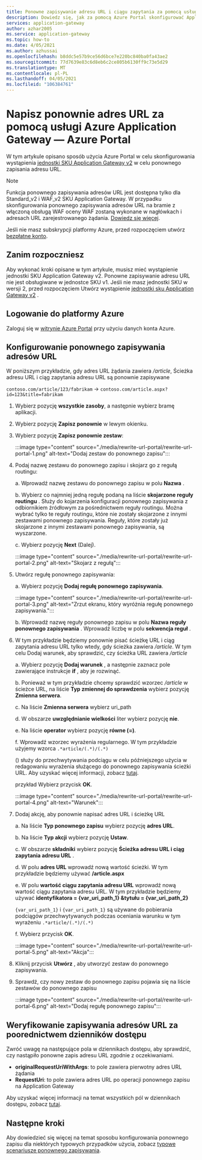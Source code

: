 ```yaml
---
title: Ponowne zapisywanie adresu URL i ciągu zapytania za pomocą usługi Azure Application Gateway — Azure Portal
description: Dowiedz się, jak za pomocą Azure Portal skonfigurować Application Gateway platformy Azure, aby ponownie napisać adres URL i ciąg zapytania
services: application-gateway
author: azhar2005
ms.service: application-gateway
ms.topic: how-to
ms.date: 4/05/2021
ms.author: azhussai
ms.openlocfilehash: b8ddc5e57b9ce56d6bce7e220bc840ba0fa43ae2
ms.sourcegitcommit: 77d7639e83c6d8eb6c2ce805b6130ff9c73e5d29
ms.translationtype: MT
ms.contentlocale: pl-PL
ms.lasthandoff: 04/05/2021
ms.locfileid: "106384761"
---
```

# <a name="rewrite-url-with-azure-application-gateway---azure-portal"></a>Napisz ponownie adres URL za pomocą usługi Azure Application Gateway — Azure Portal

W tym artykule opisano sposób użycia Azure Portal w celu skonfigurowania wystąpienia [jednostki SKU Application Gateway v2](application-gateway-autoscaling-zone-redundant.md) w celu ponownego zapisania adresu URL.

>[!NOTE]
> Funkcja ponownego zapisywania adresów URL jest dostępna tylko dla Standard_v2 i WAF_v2 SKU Application Gateway. W przypadku skonfigurowania ponownego zapisywania adresów URL na bramie z włączoną obsługą WAF oceny WAF zostaną wykonane w nagłówkach i adresach URL zarejestrowanego żądania. [Dowiedz się więcej](rewrite-http-headers-url.md#using-url-rewrite-or-host-header-rewrite-with-web-application-firewall-waf_v2-sku).

Jeśli nie masz subskrypcji platformy Azure, przed rozpoczęciem utwórz [bezpłatne konto](https://azure.microsoft.com/free/?WT.mc_id=A261C142F).

## <a name="before-you-begin"></a>Zanim rozpoczniesz

Aby wykonać kroki opisane w tym artykule, musisz mieć wystąpienie jednostki SKU Application Gateway v2. Ponowne zapisywanie adresu URL nie jest obsługiwane w jednostce SKU v1. Jeśli nie masz jednostki SKU w wersji 2, przed rozpoczęciem Utwórz wystąpienie [jednostki sku Application Gateway v2](tutorial-autoscale-ps.md) .

## <a name="sign-in-to-azure"></a>Logowanie do platformy Azure

Zaloguj się w [witrynie Azure Portal](https://portal.azure.com/) przy użyciu danych konta Azure.

## <a name="configure-url-rewrite"></a>Konfigurowanie ponownego zapisywania adresów URL

W poniższym przykładzie, gdy adres URL żądania zawiera */article*, Ścieżka adresu URL i ciąg zapytania adresu URL są ponownie zapisywane

`contoso.com/article/123/fabrikam` -> `contoso.com/article.aspx?id=123&title=fabrikam`

1. Wybierz pozycję **wszystkie zasoby**, a następnie wybierz bramę aplikacji.

2. Wybierz pozycję **Zapisz ponownie** w lewym okienku.

3. Wybierz pozycję **Zapisz ponownie zestaw**:

    :::image type="content" source="./media/rewrite-url-portal/rewrite-url-portal-1.png" alt-text="Dodaj zestaw do ponownego zapisu":::

4. Podaj nazwę zestawu do ponownego zapisu i skojarz go z regułą routingu:

    a. Wprowadź nazwę zestawu do ponownego zapisu w polu **Nazwa** .
    
    b. Wybierz co najmniej jedną regułę podaną na liście **skojarzone reguły routingu** . Służy do kojarzenia konfiguracji ponownego zapisywania z odbiornikiem źródłowym za pośrednictwem reguły routingu. Można wybrać tylko te reguły routingu, które nie zostały skojarzone z innymi zestawami ponownego zapisywania. Reguły, które zostały już skojarzone z innymi zestawami ponownego zapisywania, są wyszarzone.
    
    c. Wybierz pozycję **Next** (Dalej).
    
    :::image type="content" source="./media/rewrite-url-portal/rewrite-url-portal-2.png" alt-text="Skojarz z regułą":::

5. Utwórz regułę ponownego zapisywania:

    a. Wybierz pozycję **Dodaj regułę ponownego zapisywania**.
    
    :::image type="content" source="./media/rewrite-url-portal/rewrite-url-portal-3.png" alt-text="Zrzut ekranu, który wyróżnia regułę ponownego zapisywania.":::
    
    b. Wprowadź nazwę reguły ponownego zapisu w polu **Nazwa reguły ponownego zapisywania** . Wprowadź liczbę w polu **sekwencja reguł** .

6. W tym przykładzie będziemy ponownie pisać ścieżkę URL i ciąg zapytania adresu URL tylko wtedy, gdy ścieżka zawiera */article*. W tym celu Dodaj warunek, aby sprawdzić, czy ścieżka URL zawiera */article*

    a. Wybierz pozycję **Dodaj warunek** , a następnie zaznacz pole zawierające instrukcje **if** , aby je rozwinąć.
    
    b. Ponieważ w tym przykładzie chcemy sprawdzić wzorzec */article* w ścieżce URL, na liście **Typ zmiennej do sprawdzenia** wybierz pozycję **Zmienna serwera**.
    
    c. Na liście **Zmienna serwera** wybierz uri_path
    
    d. W obszarze **uwzględnianie wielkości** liter wybierz pozycję **nie**.
    
    e. Na liście **operator** wybierz pozycję **równe (=)**.
    
    f. Wprowadź wzorzec wyrażenia regularnego. W tym przykładzie użyjemy wzorca `.*article/(.*)/(.*)`
    
      () służy do przechwytywania podciągu w celu późniejszego użycia w redagowaniu wyrażenia służącego do ponownego zapisywania ścieżki URL. Aby uzyskać więcej informacji, zobacz [tutaj](rewrite-http-headers-url.md#capturing).

    przykład Wybierz przycisk **OK**.

    :::image type="content" source="./media/rewrite-url-portal/rewrite-url-portal-4.png" alt-text="Warunek":::

 

7. Dodaj akcję, aby ponownie napisać adres URL i ścieżkę URL

   a. Na liście **Typ ponownego zapisu** wybierz pozycję **adres URL**.

   b. Na liście **Typ akcji** wybierz pozycję **Ustaw**.

   c. W obszarze **składniki** wybierz pozycję **Ścieżka adresu URL i ciąg zapytania adresu URL** .

   d. W polu **adres URL** wprowadź nową wartość ścieżki. W tym przykładzie będziemy używać **/article.aspx** 

   e. W polu **wartość ciągu zapytania adresu URL** wprowadź nową wartość ciągu zapytania adresu URL. W tym przykładzie będziemy używać **identyfikatora = {var_uri_path_1} &tytułu = {var_uri_path_2}**
    
    `{var_uri_path_1}` i `{var_uri_path_1}` są używane do pobierania podciągów przechwytywanych podczas oceniania warunku w tym wyrażeniu `.*article/(.*)/(.*)`
    
   f. Wybierz przycisk **OK**.

    :::image type="content" source="./media/rewrite-url-portal/rewrite-url-portal-5.png" alt-text="Akcja":::

8. Kliknij przycisk **Utwórz** , aby utworzyć zestaw do ponownego zapisywania.

9. Sprawdź, czy nowy zestaw do ponownego zapisu pojawia się na liście zestawów do ponownego zapisu

    :::image type="content" source="./media/rewrite-url-portal/rewrite-url-portal-6.png" alt-text="Dodaj regułę ponownego zapisu":::

## <a name="verify-url-rewrite-through-access-logs"></a>Weryfikowanie zapisywania adresów URL za poorednictwem dzienników dostępu

Zwróć uwagę na następujące pola w dziennikach dostępu, aby sprawdzić, czy nastąpiło ponowne zapis adresu URL zgodnie z oczekiwaniami.

* **originalRequestUriWithArgs**: to pole zawiera pierwotny adres URL żądania
* **RequestUri**: to pole zawiera adres URL po operacji ponownego zapisu na Application Gateway

Aby uzyskać więcej informacji na temat wszystkich pól w dziennikach dostępu, zobacz [tutaj](application-gateway-diagnostics.md#for-application-gateway-and-waf-v2-sku).

##  <a name="next-steps"></a>Następne kroki

Aby dowiedzieć się więcej na temat sposobu konfigurowania ponownego zapisu dla niektórych typowych przypadków użycia, zobacz [typowe scenariusze ponownego zapisywania](rewrite-http-headers.md).
